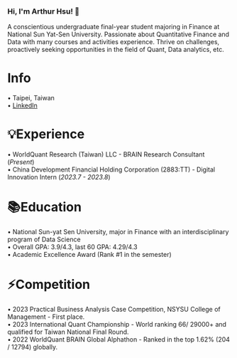 ### Hi, I'm Arthur Hsu! 👋  
A conscientious undergraduate final-year student majoring in Finance at National Sun Yat-Sen University. Passionate about Quantitative Finance and Data with many courses and activities experience. Thrive on challenges, proactively seeking opportunities in the field of Quant, Data analytics, etc.  

Info
======
• Taipei, Taiwan  
• [LinkedIn](https://www.linkedin.com/in/weihsin-hsu/)

💡Experience  
======  
• WorldQuant Research (Taiwan) LLC - BRAIN Research Consultant (_Present_)  
• China Development Financial Holding Corporation (2883:TT) - Digital Innovation Intern  (_2023.7 - 2023.8_)


📚Education  
======  
• National Sun-yat Sen University, major in Finance with an interdisciplinary program of Data Science  
• Overall GPA: 3.9/4.3, last 60 GPA: 4.29/4.3  
• Academic Excellence Award (Rank #1 in the semester)  


⚡Competition
======
• 2023 Practical Business Analysis Case Competition, NSYSU College of Management - First place.  
• 2023 International Quant Championship - World ranking 66/ 29000+ and qualified for Taiwan National Final Round.    
• 2022 WorldQuant BRAIN Global Alphathon - Ranked in the top 1.62% (204 / 12794) globally.  

<!--
**endlessnoc/endlessnoc** is a ✨ _special_ ✨ repository because its `README.md` (this file) appears on your GitHub profile.

Here are some ideas to get you started:

- 🔭 I’m currently working on ...
- 🌱 I’m currently learning ...
- 👯 I’m looking to collaborate on ...
- 🤔 I’m looking for help with ...
- 💬 Ask me about ...
- 📫 How to reach me: ...
- 😄 Pronouns: ...
- ⚡ Fun fact: ...
-->
